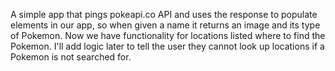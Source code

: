 A simple app that pings pokeapi.co API and uses the response to populate elements in our app, so when given a name it returns an image and its type of Pokemon.
Now we have functionality for locations listed where to find the Pokemon.
I'll add logic later to tell the user they cannot look up locations if a Pokemon is not searched for.
